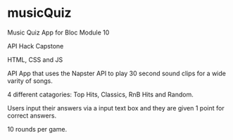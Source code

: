 # musicQuiz
Music Quiz App for Bloc Module 10

API Hack Capstone

HTML, CSS and JS

API App that uses the Napster API to play 30 second sound clips for a wide varity of songs.

4 different catagories: Top Hits, Classics, RnB Hits and Random.

Users input their answers via a input text box and they are given 1 point for correct answers.

10 rounds per game.


